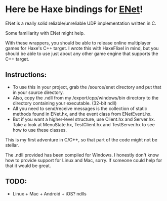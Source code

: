 # Here be Haxe bindings for [ENet](https://github.com/lsalzman/enet)!

ENet is a really solid reliable/unreliable UDP implementation written in C.

Some familiarity with ENet might help.

With these wrappers, you should be able to release online multiplayer games for Haxe's C++ target.
I wrote this with HaxeFlixel in mind, but you should be able to use just about any other game engine that supports the C++ target.

## Instructions:

* To use this in your project, grab the /source/enet directory and put that in your source directory.
* Also, copy the .ndll from my /export/cpp/windows/bin directory to the directory containing your executable. (32-bit ndll)
* All you need to send/receive messages is the collection of static methods found in ENet.hx, and the event class from ENetEvent.hx.
* But if you want a higher-level structure, use Client.hx and Server.hx. Take a look at MenuState.hx, TestClient.hx and TestServer.hx to see how to use these classes.

This is my first adventure in C/C++, so that part of the code might not be stellar.

The .ndll provided has been compiled for Windows. I honestly don't know how to provide support for Linux and Mac, sorry. If someone could help for that it would be great.

## TODO:
* Linux + Mac + Android + iOS? ndlls
